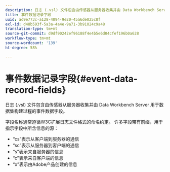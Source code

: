 ```yaml
---
description: 日志 (.vsl) 文件包含由传感器从服务器收集并由 Data Workbench Server 用于数据集构建过程的事件数据字段。
title: 事件数据记录字段
uuid: ad9e773c-a128-4094-9e20-45a6de025c8f
exl-id: d48b593f-5a3a-4a4e-9a71-3b91024c9a48
translation-type: tm+mt
source-git-commit: d9df90242ef96188f4e4b5e6d04cfef196b0a628
workflow-type: tm+mt
source-wordcount: '139'
ht-degree: 58%

---
```


# 事件数据记录字段{#event-data-record-fields}

日志 (.vsl) 文件包含由传感器从服务器收集并由 Data Workbench Server 用于数据集构建过程的事件数据字段。

字段名称通常遵循W3C扩展日志文件格式的命名约定。 许多字段带有前缀，用于指示字段中所含信息的源：

* “cs”表示从客户端到服务器的通信
* “sc”表示从服务器到客户端的通信
* “s”表示来自服务器的信息
* “c”表示来自客户端的信息
* “x”表示由Adobe产品创建的信息
